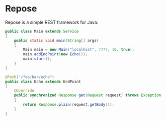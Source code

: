 # Repose

Repose is a simple REST framework for Java:

```java
public class Main extends Service
{
    public static void main(String[] args)
    {
        Main main = new Main("localhost", 7777, 10, true);
        main.addEndPoint(new Echo());
        main.start();
    }
}
```

```java
@Path("/foo/bar/echo")
public class Echo extends EndPoint
{
    @Override
    public synchronized Response get(Request request) throws Exception
    {
        return Response.plain(request.getBody());
    }
}
```